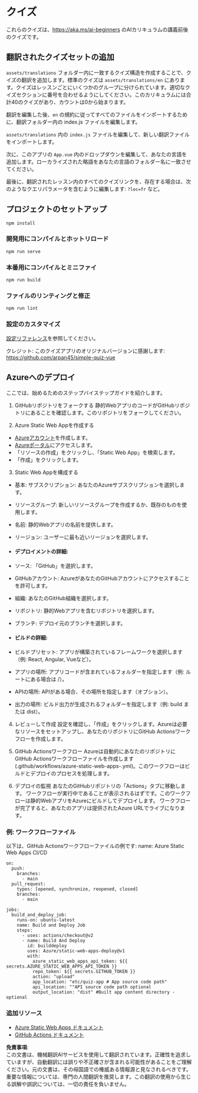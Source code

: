 # クイズ

これらのクイズは、https://aka.ms/ai-beginners のAIカリキュラムの講義前後のクイズです。

## 翻訳されたクイズセットの追加

`assets/translations` フォルダー内に一致するクイズ構造を作成することで、クイズの翻訳を追加します。標準のクイズは `assets/translations/en` にあります。クイズはレッスンごとにいくつかのグループに分けられています。適切なクイズセクションに番号を合わせるようにしてください。このカリキュラムには合計40のクイズがあり、カウントは0から始まります。

翻訳を編集した後、`en` の規約に従ってすべてのファイルをインポートするために、翻訳フォルダー内の index.js ファイルを編集します。

`assets/translations` 内の `index.js` ファイルを編集して、新しい翻訳ファイルをインポートします。

次に、このアプリの `App.vue` 内のドロップダウンを編集して、あなたの言語を追加します。ローカライズされた略語をあなたの言語のフォルダー名に一致させてください。

最後に、翻訳されたレッスン内のすべてのクイズリンクを、存在する場合は、次のようなクエリパラメータを含むように編集します: `?loc=fr` など。

## プロジェクトのセットアップ

```
npm install
```

### 開発用にコンパイルとホットリロード

```
npm run serve
```

### 本番用にコンパイルとミニファイ

```
npm run build
```

### ファイルのリンティングと修正

```
npm run lint
```

### 設定のカスタマイズ

[設定リファレンス](https://cli.vuejs.org/config/)を参照してください。

クレジット: このクイズアプリのオリジナルバージョンに感謝します: https://github.com/arpan45/simple-quiz-vue

## Azureへのデプロイ

ここでは、始めるためのステップバイステップガイドを紹介します。

1. GitHubリポジトリをフォークする
静的WebアプリのコードがGitHubリポジトリにあることを確認します。このリポジトリをフォークしてください。

2. Azure Static Web Appを作成する
- [Azureアカウント](http://azure.microsoft.com)を作成します。
- [Azureポータル](https://portal.azure.com)にアクセスします。
- 「リソースの作成」をクリックし、「Static Web App」を検索します。
- 「作成」をクリックします。

3. Static Web Appを構成する
- 基本: サブスクリプション: あなたのAzureサブスクリプションを選択します。
- リソースグループ: 新しいリソースグループを作成するか、既存のものを使用します。
- 名前: 静的Webアプリの名前を提供します。
- リージョン: ユーザーに最も近いリージョンを選択します。

- #### デプロイメントの詳細:
- ソース: 「GitHub」を選択します。
- GitHubアカウント: AzureがあなたのGitHubアカウントにアクセスすることを許可します。
- 組織: あなたのGitHub組織を選択します。
- リポジトリ: 静的Webアプリを含むリポジトリを選択します。
- ブランチ: デプロイ元のブランチを選択します。

- #### ビルドの詳細:
- ビルドプリセット: アプリが構築されているフレームワークを選択します（例: React, Angular, Vueなど）。
- アプリの場所: アプリコードが含まれているフォルダーを指定します（例: ルートにある場合は /）。
- APIの場所: APIがある場合、その場所を指定します（オプション）。
- 出力の場所: ビルド出力が生成されるフォルダーを指定します（例: build または dist）。

4. レビューして作成
設定を確認し、「作成」をクリックします。Azureは必要なリソースをセットアップし、あなたのリポジトリにGitHub Actionsワークフローを作成します。

5. GitHub Actionsワークフロー
Azureは自動的にあなたのリポジトリにGitHub Actionsワークフローファイルを作成します (.github/workflows/azure-static-web-apps-<name>.yml)。このワークフローはビルドとデプロイのプロセスを処理します。

6. デプロイの監視
あなたのGitHubリポジトリの「Actions」タブに移動します。
ワークフローが実行中であることが表示されるはずです。このワークフローは静的WebアプリをAzureにビルドしてデプロイします。
ワークフローが完了すると、あなたのアプリは提供されたAzure URLでライブになります。

### 例: ワークフローファイル

以下は、GitHub Actionsワークフローファイルの例です:
name: Azure Static Web Apps CI/CD
```
on:
  push:
    branches:
      - main
  pull_request:
    types: [opened, synchronize, reopened, closed]
    branches:
      - main

jobs:
  build_and_deploy_job:
    runs-on: ubuntu-latest
    name: Build and Deploy Job
    steps:
      - uses: actions/checkout@v2
      - name: Build And Deploy
        id: builddeploy
        uses: Azure/static-web-apps-deploy@v1
        with:
          azure_static_web_apps_api_token: ${{ secrets.AZURE_STATIC_WEB_APPS_API_TOKEN }}
          repo_token: ${{ secrets.GITHUB_TOKEN }}
          action: "upload"
          app_location: "etc/quiz-app # App source code path"
          api_location: ""API source code path optional
          output_location: "dist" #Built app content directory - optional
```

### 追加リソース
- [Azure Static Web Apps ドキュメント](https://learn.microsoft.com/azure/static-web-apps/getting-started)
- [GitHub Actions ドキュメント](https://docs.github.com/actions/use-cases-and-examples/deploying/deploying-to-azure-static-web-app)

**免責事項**:  
この文書は、機械翻訳AIサービスを使用して翻訳されています。正確性を追求していますが、自動翻訳には誤りや不正確さが含まれる可能性があることをご理解ください。元の文書は、その母国語での権威ある情報源と見なされるべきです。重要な情報については、専門の人間翻訳を推奨します。この翻訳の使用から生じる誤解や誤訳については、一切の責任を負いません。
